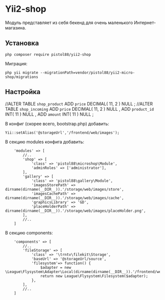 Yii2-shop
==========
Модуль представляет из себя бекенд для очень маленького Интернет-магазина.

Установка
---------------------------------

```
php composer require pistol88/yii2-shop
```

Миграция:

```
php yii migrate --migrationPath=vendor/pistol88/yii2-micro-shop/migrations
```

Настройка
---------------------------------
//ALTER TABLE  `shop_product` ADD  `price` DECIMAL( 11, 2 ) NULL ;
//ALTER TABLE  `shop_incoming` ADD  `price` DECIMAL( 11, 2 ) NULL ,
ADD  `product_id` INT( 11 ) NULL ,
ADD  `amount` INT( 11 ) NULL ;

В конфиг (скорее всего, bootstrap.php) добавить:

```
Yii::setAlias('@storageUrl','/frontend/web/images');
```

В секцию modules конфига добавить:

```
    'modules' => [
        //..
        'shop' => [
            'class' => 'pistol88\microshop\Module',
            'adminRoles' => ['administrator'],
        ],
        'gallery' => [
            'class' => 'pistol88\gallery\Module',
            'imagesStorePath' => dirname(dirname(__DIR__)).'/storage/web/images/store',
            'imagesCachePath' => dirname(dirname(__DIR__)).'/storage/web/images/cache',
            'graphicsLibrary' => 'GD',
            'placeHolderPath' => dirname(dirname(__DIR__)).'/storage/web/images/placeHolder.png',
        ],
        //..
    ]
```

В секцию components:

```
    'components' => [
        //..
        'fileStorage' => [
            'class' => '\trntv\filekit\Storage',
            'baseUrl' => '@storageUrl/source',
            'filesystem'=> function() {
                $adapter = new \League\Flysystem\Adapter\Local(dirname(dirname(__DIR__)).'/frontend/web/images/source');
                return new League\Flysystem\Filesystem($adapter);
            },
        ],
        //..
    ]
```